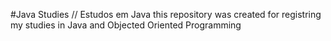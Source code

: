 #Java Studies // Estudos em Java
this repository was created for registring my studies in Java and Objected Oriented Programming